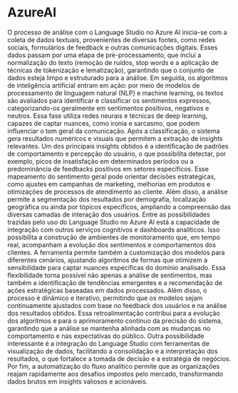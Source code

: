 # AzureAI

O processo de análise com o Language Studio no Azure AI inicia-se com a coleta de dados textuais, provenientes de diversas fontes, como redes sociais, formulários de feedback e outras comunicações digitais. Esses dados passam por uma etapa de pré-processamento, que inclui a normalização do texto (remoção de ruídos, stop words e a aplicação de técnicas de tokenização e lematização), garantindo que o conjunto de dados esteja limpo e estruturado para a análise. Em seguida, os algoritmos de inteligência artificial entram em ação: por meio de modelos de processamento de linguagem natural (NLP) e machine learning, os textos são avaliados para identificar e classificar os sentimentos expressos, categorizando-os geralmente em sentimentos positivos, negativos e neutros. Essa fase utiliza redes neurais e técnicas de deep learning, capazes de captar nuances, como ironia e sarcasmo, que podem influenciar o tom geral da comunicação.
Após a classificação, o sistema gera resultados numéricos e visuais que permitem a extração de insights relevantes. Um dos principais insights obtidos é a identificação de padrões de comportamento e percepção do usuário, o que possibilita detectar, por exemplo, picos de insatisfação em determinados períodos ou a predominância de feedbacks positivos em setores específicos. Esse mapeamento do sentimento geral pode orientar decisões estratégicas, como ajustes em campanhas de marketing, melhorias em produtos e otimizações de processos de atendimento ao cliente. Além disso, a análise permite a segmentação dos resultados por demografia, localização geográfica ou ainda por tópicos específicos, ampliando a compreensão das diversas camadas de interação dos usuários.
Entre as possibilidades trazidas pelo uso do Language Studio no Azure AI está a capacidade de integração com outros serviços cognitivos e dashboards analíticos. Isso possibilita a construção de ambientes de monitoramento que, em tempo real, acompanham a evolução dos sentimentos e comportamentos dos clientes. A ferramenta permite também a customização dos modelos para diferentes cenários, ajustando algoritmos de formas que otimizem a sensibilidade para captar nuances específicas do domínio analisado. Essa flexibilidade torna possível não apenas a análise de sentimentos, mas também a identificação de tendências emergentes e a recomendação de ações estratégicas baseadas em dados processados.
Além disso, o processo é dinâmico e iterativo, permitindo que os modelos sejam continuamente ajustados com base no feedback dos usuários e na análise dos resultados obtidos. Essa retroalimentação contribui para a evolução dos algoritmos e para o aprimoramento contínuo da precisão do sistema, garantindo que a análise se mantenha alinhada com as mudanças no comportamento e nas expectativas do público. Outra possibilidade interessante é a integração do Language Studio com ferramentas de visualização de dados, facilitando a consolidação e a interpretação dos resultados, o que fortalece a tomada de decisão e a estratégia de negócios. Por fim, a automatização do fluxo analítico permite que as organizações reajam rapidamente aos desafios impostos pelo mercado, transformando dados brutos em insights valiosos e acionáveis.
